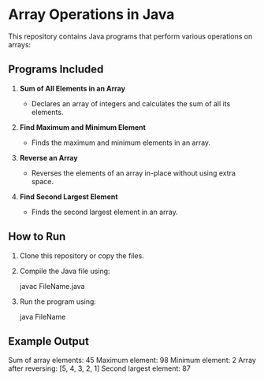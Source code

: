 # Array Operations in Java

This repository contains Java programs that perform various operations on arrays:

## Programs Included

1. **Sum of All Elements in an Array**
   - Declares an array of integers and calculates the sum of all its elements.

2. **Find Maximum and Minimum Element**
   - Finds the maximum and minimum elements in an array.

3. **Reverse an Array**
   - Reverses the elements of an array in-place without using extra space.

4. **Find Second Largest Element**
   - Finds the second largest element in an array.

## How to Run
1. Clone this repository or copy the files.
2. Compile the Java file using:

   javac FileName.java

3. Run the program using:
   
   java FileName

## Example Output

Sum of array elements: 45
Maximum element: 98
Minimum element: 2
Array after reversing: [5, 4, 3, 2, 1]
Second largest element: 87

